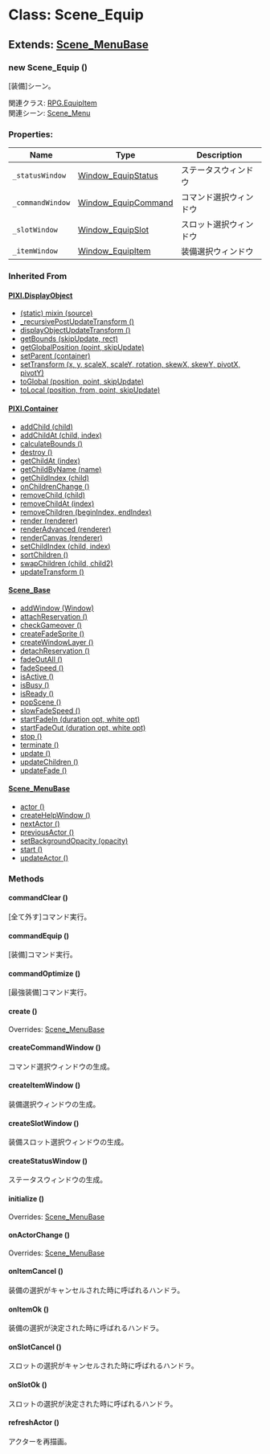 # Class: Scene_Equip

## Extends: [Scene_MenuBase](Scene_MenuBase.md)

### new Scene_Equip ()

[装備]シーン。

関連クラス: [RPG.EquipItem](RPG.EquipItem.md)<br />
関連シーン: [Scene_Menu](Scene_Menu.md)

### Properties:

| Name             | Type                                          | Description            |
| ---------------- | --------------------------------------------- | ---------------------- |
| `_statusWindow`  | [Window_EquipStatus](Window_EquipStatus.md)   | ステータスウィンドウ   |
| `_commandWindow` | [Window_EquipCommand](Window_EquipCommand.md) | コマンド選択ウィンドウ |
| `_slotWindow`    | [Window_EquipSlot](Window_EquipSlot.md)       | スロット選択ウィンドウ |
| `_itemWindow`    | [Window_EquipItem](Window_EquipItem.md)       | 装備選択ウィンドウ     |

### Inherited From

#### [PIXI.DisplayObject](PIXI.DisplayObject.md)

- [(static) mixin (source)](PIXI.DisplayObject.md#static-mixin-source)
- [\_recursivePostUpdateTransform ()](PIXI.DisplayObject.md#_recursivepostupdatetransform-)
- [displayObjectUpdateTransform ()](PIXI.DisplayObject.md#displayobjectupdatetransform-)
- [getBounds (skipUpdate, rect)](PIXI.DisplayObject.md#getbounds-skipupdate-rect--pixirectangle)
- [getGlobalPosition (point, skipUpdate)](PIXI.DisplayObject.md#getglobalposition-point-skipupdate--pixipoint)
- [setParent (container)](PIXI.DisplayObject.md#setparent-container--pixicontainer)
- [setTransform (x, y, scaleX, scaleY, rotation, skewX, skewY, pivotX, pivotY)](PIXI.DisplayObject.md#settransform-x-y-scalex-scaley-rotation-skewx-skewy-pivotx-pivoty--pixidisplayobject)
- [toGlobal (position, point, skipUpdate)](PIXI.DisplayObject.md#toglobal-position-point-skipupdate--pixipoint)
- [toLocal (position, from, point, skipUpdate)](PIXI.DisplayObject.md#tolocal-position-from-point-skipupdate--pixipoint)

#### [PIXI.Container](PIXI.Container.md)

- [addChild (child) ](PIXI.Container.md#addchild-child--pixidisplayobject)
- [addChildAt (child, index)](PIXI.Container.md#addchildat-child-index--pixidisplayobject)
- [calculateBounds ()](PIXI.Container.md#calculatebounds-)
- [destroy ()](PIXI.Container.md#destroy-)
- [getChildAt (index)](PIXI.Container.md#getchildat-index--pixidisplayobject)
- [getChildByName (name)](PIXI.Container.md#getchildbyname-name--pixidisplayobject)
- [getChildIndex (child)](PIXI.Container.md#getchildindex-child--pixidisplayobject)
- [onChildrenChange ()](PIXI.Container.md#onchildrenchange-)
- [removeChild (child)](PIXI.Container.md#removechild-child--pixidisplayobject)
- [removeChildAt (index)](PIXI.Container.md#removechildat-index--pixidisplayobject)
- [removeChildren (beginIndex, endIndex)](PIXI.Container.md#removechildren-beginindex-endindex--arraypixidisplayobject)
- [render (renderer)](PIXI.Container.md#render-renderer)
- [renderAdvanced (renderer)](PIXI.Container.md#renderadvanced-renderer)
- [renderCanvas (renderer)](PIXI.Container.md#rendercanvas-renderer)
- [setChildIndex (child, index)](PIXI.Container.md#setchildindex-child-index)
- [sortChildren ()](PIXI.Container.md#sortchildren-)
- [swapChildren (child, child2)](PIXI.Container.md#swapchildren-child-child2)
- [updateTransform ()](PIXI.Container.md#updatetransform-)

#### [Scene_Base](Scene_Base.md)

- [addWindow (Window)](Scene_Base.md#addwindow-window)
- [attachReservation ()](Scene_Base.md#attachreservation-)
- [checkGameover ()](Scene_Base.md#checkgameover-)
- [createFadeSprite ()](Scene_Base.md#createfadesprite-)
- [createWindowLayer ()](Scene_Base.md#createwindowlayer-)
- [detachReservation ()](Scene_Base.md#detachreservation-)
- [fadeOutAll ()](Scene_Base.md#fadeoutall-)
- [fadeSpeed ()](Scene_Base.md#fadespeed---number)
- [isActive () ](Scene_Base.md#isactive---boolean)
- [isBusy ()](Scene_Base.md#isbusy---boolean)
- [isReady ()](Scene_Base.md#isready---boolean)
- [popScene ()](Scene_Base.md#popscene-)
- [slowFadeSpeed ()](Scene_Base.md#slowfadespeed---number)
- [startFadeIn (duration opt, white opt)](Scene_Base.md#startfadein-duration-opt-white-opt)
- [startFadeOut (duration opt, white opt)](Scene_Base.md#startfadeout-duration-opt-white-opt)
- [stop ()](Scene_Base.md#stop-)
- [terminate ()](Scene_Base.md#terminate-)
- [update ()](Scene_Base.md#update-)
- [updateChildren ()](Scene_Base.md#updatechildren-)
- [updateFade ()](Scene_Base.md#updatefade-)

#### [Scene_MenuBase](Scene_MenuBase.md)

- [actor ()](Scene_MenuBase.md#actor---game_actor)
- [createHelpWindow ()](Scene_MenuBase.md#createhelpwindow-)
- [nextActor ()](Scene_MenuBase.md#nextactor-)
- [previousActor ()](Scene_MenuBase.md#previousactor-)
- [setBackgroundOpacity (opacity)](Scene_MenuBase.md#setbackgroundopacity-opacity)
- [start ()](Scene_Base.md#start-)
- [updateActor ()](Scene_MenuBase.md#updateactor-)

### Methods

#### commandClear ()

[全て外す]コマンド実行。

#### commandEquip ()

[装備]コマンド実行。

#### commandOptimize ()

[最強装備]コマンド実行。

#### create ()

Overrides: [Scene_MenuBase](Scene_MenuBase.md#create-)

#### createCommandWindow ()

コマンド選択ウィンドウの生成。

#### createItemWindow ()

装備選択ウィンドウの生成。

#### createSlotWindow ()

装備スロット選択ウィンドウの生成。

#### createStatusWindow ()

ステータスウィンドウの生成。

#### initialize ()

Overrides: [Scene_MenuBase](Scene_MenuBase.md#initialize-)

#### onActorChange ()

Overrides: [Scene_MenuBase](Scene_MenuBase.md#onactorchange-)

#### onItemCancel ()

装備の選択がキャンセルされた時に呼ばれるハンドラ。

#### onItemOk ()

装備の選択が決定された時に呼ばれるハンドラ。

#### onSlotCancel ()

スロットの選択がキャンセルされた時に呼ばれるハンドラ。

#### onSlotOk ()

スロットの選択が決定された時に呼ばれるハンドラ。

#### refreshActor ()

アクターを再描画。
